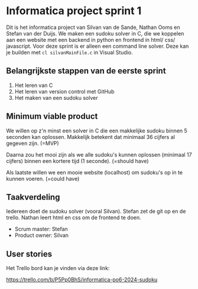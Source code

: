 # Informatica project sprint 1
Dit is het informatica project van Silvan van de Sande, Nathan Ooms en Stefan van der Duijs.
We maken een sudoku solver in C, die we koppelen aan een website met een backend in python en frontend in html/ css/ javascript.
Voor deze sprint is er alleen een command line solver.
Deze kan je builden met 
```cl silvanMainFile.c```
in Visual Studio.

## Belangrijkste stappen van de eerste sprint
1) Het leren van C
2) Het leren van version control met GitHub
3) Het maken van een sudoku solver

## Minimum viable product
We willen op z'n minst een solver in C die een makkelijke sudoku binnen 5 seconden kan oplossen.
Makkelijk betekent dat minimaal 36 cijfers al gegeven zijn. (=MVP)

Daarna zou het mooi zijn als we alle sudoku's kunnen oplossen (minimaal 17 cijfers) binnen een kortere tijd (1 seconde). (=should have)

Als laatste willen we een mooie website (localhost) om sudoku's op in te kunnen voeren. (=could have)

## Taakverdeling
Iedereen doet de sudoku solver (vooral Silvan).
Stefan zet de git op en de trello.
Nathan leert html en css om de frontend te doen.

- Scrum master: Stefan
- Product owner: Silvan


## User stories

Het Trello bord kan je vinden via deze link:

https://trello.com/b/P5Pp0BhS/informatica-po6-2024-sudoku
